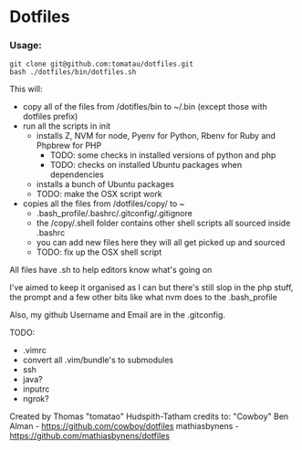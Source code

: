 # Dotfiles

### Usage:
```
git clone git@github.com:tomatau/dotfiles.git
bash ./dotfiles/bin/dotfiles.sh
```

This will:

- copy all of the files from /dotifles/bin to ~/.bin (except those with dotfiles prefix)
- run all the scripts in init
    - installs Z, NVM for node, Pyenv for Python, Rbenv for Ruby and Phpbrew for PHP
        - TODO: some checks in installed versions of python and php
        - TODO: checks on installed Ubuntu packages when dependencies
    - installs a bunch of Ubuntu packages
    - TODO: make the OSX script work
- copies all the files from /dotfiles/copy/ to ~
    - .bash_profile/.bashrc/.gitconfig/.gitignore
    - the /copy/.shell folder contains other shell scripts all sourced inside .bashrc
    - you can add new files here they will all get picked up and sourced
    - TODO: fix up the OSX shell script

All files have .sh to help editors know what's going on

I've aimed to keep it organised as I can but there's still slop in the php stuff, the prompt and a few other bits like what nvm does to the .bash_profile

Also, my github Username and Email are in the .gitconfig.

TODO: 
- .vimrc
- convert all .vim/bundle's to submodules
- ssh
- java?
- inputrc
- ngrok?


Created by Thomas "tomatao" Hudspith-Tatham
credits to:
"Cowboy" Ben Alman - https://github.com/cowboy/dotfiles
mathiasbynens - https://github.com/mathiasbynens/dotfiles
